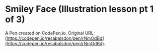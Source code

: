 # Smiley Face (Illustration lesson pt 1 of 3)

A Pen created on CodePen.io. Original URL: [https://codepen.io/resabalsdon/pen/rNmOdBd](https://codepen.io/resabalsdon/pen/rNmOdBd).


